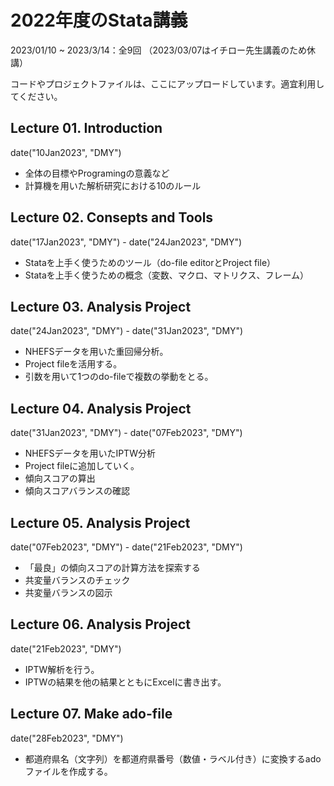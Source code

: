 # 2022年度のStata講義
2023/01/10 ~ 2023/3/14：全9回
（2023/03/07はイチロー先生講義のため休講）

コードやプロジェクトファイルは、ここにアップロードしています。適宜利用してください。

## Lecture 01. Introduction 
date("10Jan2023", "DMY")
* 全体の目標やProgramingの意義など
* 計算機を用いた解析研究における10のルール

## Lecture 02. Consepts and Tools
date("17Jan2023", "DMY") - date("24Jan2023", "DMY")
* Stataを上手く使うためのツール（do-file editorとProject file）
* Stataを上手く使うための概念（変数、マクロ、マトリクス、フレーム）

## Lecture 03. Analysis Project
date("24Jan2023", "DMY") - date("31Jan2023", "DMY")
* NHEFSデータを用いた重回帰分析。
* Project fileを活用する。
* 引数を用いて1つのdo-fileで複数の挙動をとる。

## Lecture 04. Analysis Project
date("31Jan2023", "DMY") - date("07Feb2023", "DMY")
* NHEFSデータを用いたIPTW分析
* Project fileに追加していく。
* 傾向スコアの算出
* 傾向スコアバランスの確認

## Lecture 05. Analysis Project
date("07Feb2023", "DMY") - date("21Feb2023", "DMY")
* 「最良」の傾向スコアの計算方法を探索する
* 共変量バランスのチェック
* 共変量バランスの図示

## Lecture 06. Analysis Project
date("21Feb2023", "DMY")
* IPTW解析を行う。
* IPTWの結果を他の結果とともにExcelに書き出す。

## Lecture 07. Make ado-file
date("28Feb2023", "DMY")
* 都道府県名（文字列）を都道府県番号（数値・ラベル付き）に変換するadoファイルを作成する。
